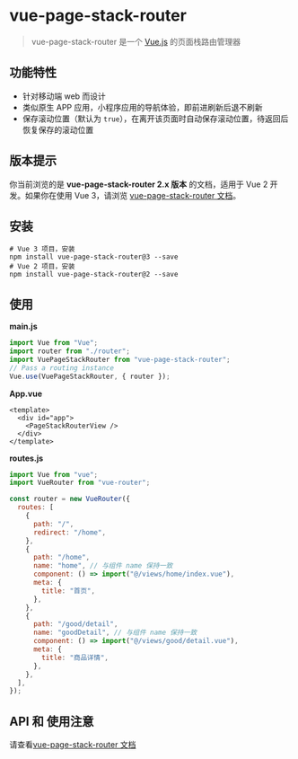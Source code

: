 # vue-page-stack-router

> vue-page-stack-router 是一个 [Vue.js](https://vuejs.org/) 的页面栈路由管理器

## 功能特性

- 针对移动端 web 而设计
- 类似原生 APP 应用，小程序应用的导航体验，即前进刷新后退不刷新
- 保存滚动位置（默认为 `true`），在离开该页面时自动保存滚动位置，待返回后恢复保存的滚动位置

## 版本提示

你当前浏览的是 **vue-page-stack-router 2.x 版本** 的文档，适用于 Vue 2 开发。如果你在使用 Vue 3，请浏览 [vue-page-stack-router 文档](https://github.com/JoeshuTT/vue-page-stack-router)。

## 安装

```shell
# Vue 3 项目，安装
npm install vue-page-stack-router@3 --save
# Vue 2 项目，安装
npm install vue-page-stack-router@2 --save
```

## 使用

**main.js**

```js
import Vue from "Vue";
import router from "./router";
import VuePageStackRouter from "vue-page-stack-router";
// Pass a routing instance
Vue.use(VuePageStackRouter, { router });
```

**App.vue**

```vue
<template>
  <div id="app">
    <PageStackRouterView />
  </div>
</template>
```

**routes.js**

```js
import Vue from "vue";
import VueRouter from "vue-router";

const router = new VueRouter({
  routes: [
    {
      path: "/",
      redirect: "/home",
    },
    {
      path: "/home",
      name: "home", // 与组件 name 保持一致
      component: () => import("@/views/home/index.vue"),
      meta: {
        title: "首页",
      },
    },
    {
      path: "/good/detail",
      name: "goodDetail", // 与组件 name 保持一致
      component: () => import("@/views/good/detail.vue"),
      meta: {
        title: "商品详情",
      },
    },
  ],
});
```

## API 和 使用注意

请查看[vue-page-stack-router 文档](https://github.com/JoeshuTT/vue-page-stack-router#api)
